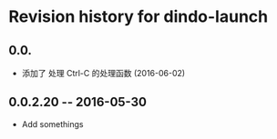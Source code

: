 # Revision history for dindo-launch

## 0.0.     

* 添加了 处理 Ctrl-C 的处理函数 (2016-06-02)

## 0.0.2.20  -- 2016-05-30

* Add somethings
